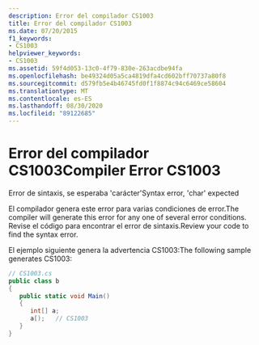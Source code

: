 ```yaml
---
description: Error del compilador CS1003
title: Error del compilador CS1003
ms.date: 07/20/2015
f1_keywords:
- CS1003
helpviewer_keywords:
- CS1003
ms.assetid: 59f4d053-13c0-4f79-830e-263acdbe94fa
ms.openlocfilehash: be49324d05a5ca4819dfa4cd602bff70737a80f8
ms.sourcegitcommit: d579fb5e4b46745fd0f1f8874c94c6469ce58604
ms.translationtype: MT
ms.contentlocale: es-ES
ms.lasthandoff: 08/30/2020
ms.locfileid: "89122685"
---
```

# <a name="compiler-error-cs1003"></a><span data-ttu-id="08d3b-103">Error del compilador CS1003</span><span class="sxs-lookup"><span data-stu-id="08d3b-103">Compiler Error CS1003</span></span>
<span data-ttu-id="08d3b-104">Error de sintaxis, se esperaba 'carácter'</span><span class="sxs-lookup"><span data-stu-id="08d3b-104">Syntax error, 'char' expected</span></span>  
  
 <span data-ttu-id="08d3b-105">El compilador genera este error para varias condiciones de error.</span><span class="sxs-lookup"><span data-stu-id="08d3b-105">The compiler will generate this error for any one of several error conditions.</span></span> <span data-ttu-id="08d3b-106">Revise el código para encontrar el error de sintaxis.</span><span class="sxs-lookup"><span data-stu-id="08d3b-106">Review your code to find the syntax error.</span></span>  
  
 <span data-ttu-id="08d3b-107">El ejemplo siguiente genera la advertencia CS1003:</span><span class="sxs-lookup"><span data-stu-id="08d3b-107">The following sample generates CS1003:</span></span>  
  
```csharp  
// CS1003.cs  
public class b  
{  
   public static void Main()  
   {  
      int[] a;  
      a[);   // CS1003  
   }  
}  
```
